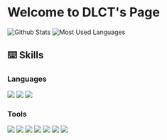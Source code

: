 # Welcome to DLCT's Page


![Github Stats](https://github-readme-stats.vercel.app/api?username=dlct-wzx&show_icons=true&theme=dark&count_private=true)
![Most Used Languages](https://github-readme-stats.vercel.app/api/top-langs/?username=dlct-wzx&theme=dark&layout=compact)

## ⌨️ Skills 
### Languages
 <img src="https://img.shields.io/badge/verilog-FF0000?stype=flat-square&logo=verilog&logoColor=00599C"/> <img src="https://img.shields.io/badge/Python-FECC00?stype=flat-square&logo=Python&logoColor=3776AB"/> <img src="https://img.shields.io/badge/C++-FF0000?stype=flat-square&logo=cplusplus&logoColor=00599C"/> 
  
### Tools
<img src="https://img.shields.io/badge/Pycharm-40AEF0?stype=flat-square&logo=Pycharm&logoColor=FF6F00"/> <img src="https://img.shields.io/badge/VScode-40AEF0?stype=flat-square&logo=VScode&logoColor=FF6F00"/> <img src="https://img.shields.io/badge/Pytorch-40AEF0?stype=flat-square&logo=Pytorch&logoColor=FF6F00"/> <img src="https://img.shields.io/badge/CMake-AECC00?stype=flat-square&logo=cmake&logoColor=064F8C"/> <img src="https://img.shields.io/badge/Linux-4298B8?stype=flat-square&logo=Linux&logoColor=FCC624"/> <img src="https://img.shields.io/badge/Anaconda-DDE072?stype=flat-square&logo=Anaconda&logoColor=44A833"/> <img src="https://img.shields.io/badge/Docker-FF4F8B?stype=flat-square&logo=Docker&logoColor=2496ED"/>

<!--
**dlct-wzx/dlct-wzx** is a ✨ _special_ ✨ repository because its `README.md` (this file) appears on your GitHub profile.

Here are some ideas to get you started:

- 🔭 I’m currently working on ...
- 🌱 I’m currently learning ...
- 👯 I’m looking to collaborate on ...
- 🤔 I’m looking for help with ...
- 💬 Ask me about ...
- 📫 How to reach me: ...
- 😄 Pronouns: ...
- ⚡ Fun fact: ...
-->
